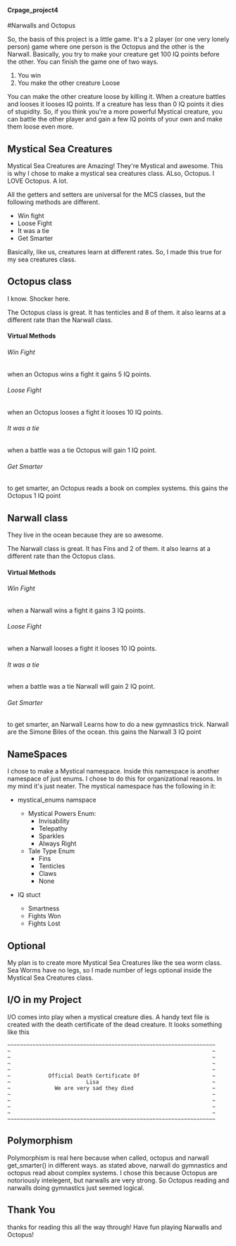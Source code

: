 #### Crpage_project4
#Narwalls and Octopus

So, the basis of this project is a little game. 
It's a 2 player (or one very lonely person) game where 
one person is the Octopus and the other is the Narwall. 
Basically, you try to make your creature get 100 IQ points
before the other. You can finish the game one of two ways. 

1. You win
2. You make the other creature Loose

You can make the other creature loose by killing it. 
When a creature battles and looses it looses IQ points. 
If a creature has less than 0 IQ points it dies of stupidity.
So, if you think you're a more powerful Mystical creature,
you can battle the other player and gain a few IQ points of your own and 
make them loose even more. 


## Mystical Sea Creatures

Mystical Sea Creatures are Amazing! They're Mystical and awesome.
This is why I chose to make a mystical sea creatures class. ALso, Octopus. I LOVE 
Octopus. A lot. 

All the getters and setters are universal for the MCS classes,
but the following methods are different.

* Win fight
* Loose Fight
* It was a tie
* Get Smarter

Basically, like us, creatures learn at different rates.
So, I made this true for my sea creatures class.

## Octopus class

I know. Shocker here. 

The Octopus class is great. It has tenticles and 8 of them.
it also learns at a different rate than the Narwall class. 

#### Virtual Methods

###### Win Fight
when an Octopus wins a fight it gains 5 IQ points. 
###### Loose Fight
when an Octopus looses a fight it looses 10 IQ points.
###### It was a tie
when a battle was a tie Octopus will gain 1 IQ point.
###### Get Smarter
to get smarter, an Octopus reads a book on complex systems.
this gains the Octopus 1 IQ point 

## Narwall class

They live in the ocean because they are so awesome.

The Narwall class is great. It has Fins and 2 of them.
it also learns at a different rate than the Octopus class. 

#### Virtual Methods

###### Win Fight
when a Narwall wins a fight it gains 3 IQ points. 
###### Loose Fight
when a Narwall looses a fight it looses 10 IQ points.
###### It was a tie
when a battle was a tie Narwall will gain 2 IQ point.
###### Get Smarter
to get smarter, an Narwall Learns how to do a new gymnastics trick.
Narwall are the Simone Biles of the ocean.
this gains the Narwall 3 IQ point 

## NameSpaces
I chose to make a Mystical namespace. Inside this namespace is another 
namespace of just enums. I chose to do this for organizational reasons. In 
my mind it's just neater. 
The mystical namespace has the following in it: 

* mystical_enums namspace
     * Mystical Powers Enum:
        * Invisability
        * Telepathy
        * Sparkles
        * Always Right
     * Tale Type Enum
        * Fins
        * Tenticles
        * Claws
        * None
        
* IQ stuct
    * Smartness
    * Fights Won
    * Fights Lost

## Optional

My plan is to create more Mystical Sea Creatures like 
the sea worm class. Sea Worms have no legs, so I made 
number of legs optional inside the Mystical Sea Creatures 
class. 

## I/O in my Project

I/O comes into play when a mystical creature dies. 
A handy text file is created with the death certificate of the 
dead creature. It looks something like this 
```$xslt
~~~~~~~~~~~~~~~~~~~~~~~~~~~~~~~~~~~~~~~~~~~~~~~~~~~~~~~~~~~~~~~~~~
~                                                                ~
~                                                                ~
~                                                                ~
~                                                                ~
~            Official Death Certificate Of                       ~
~                        Lisa                                    ~
~              We are very sad they died                         ~
~                                                                ~
~                                                                ~
~                                                                ~
~                                                                ~
~~~~~~~~~~~~~~~~~~~~~~~~~~~~~~~~~~~~~~~~~~~~~~~~~~~~~~~~~~~~~~~~~~
```
## Polymorphism

Polymorphism is real here because when called, octopus and narwall
get_smarter() in different ways. 
as stated above, narwall do gymnastics and octopus read about complex 
systems. 
I chose this because Octopus are notoriously intelegent, but narwalls are very
strong. So Octopus reading and narwalls doing gymnastics just seemed logical. 


## Thank You
thanks for reading this all the way through! Have fun playing Narwalls and Octopus!